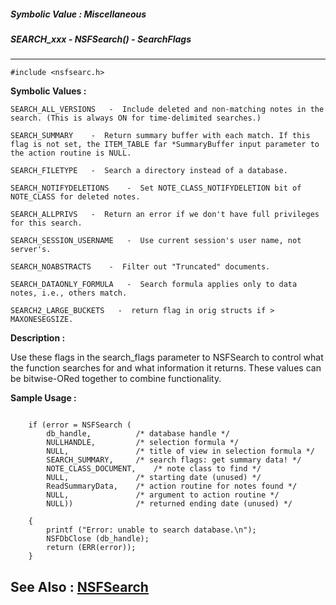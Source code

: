 ##### Symbolic Value : Miscellaneous
##### SEARCH_xxx - NSFSearch() - SearchFlags
---
```
#include <nsfsearc.h>
```

**Symbolic Values :**

	SEARCH_ALL_VERSIONS	  -  Include deleted and non-matching notes in the search. (This is always ON for time-delimited searches.)

	SEARCH_SUMMARY	  -  Return summary buffer with each match. If this flag is not set, the ITEM_TABLE far *SummaryBuffer input parameter to the action routine is NULL.

	SEARCH_FILETYPE	  -  Search a directory instead of a database.

	SEARCH_NOTIFYDELETIONS	  -  Set NOTE_CLASS_NOTIFYDELETION bit of NOTE_CLASS for deleted notes.

	SEARCH_ALLPRIVS	  -  Return an error if we don't have full privileges for this search.

	SEARCH_SESSION_USERNAME	  -  Use current session's user name, not server's.

	SEARCH_NOABSTRACTS	  -  Filter out "Truncated" documents.

	SEARCH_DATAONLY_FORMULA	  -  Search formula applies only to data notes, i.e., others match.
	
	SEARCH2_LARGE_BUCKETS   -  return flag in orig structs if > MAXONESEGSIZE.


**Description :**

Use these flags in the search_flags parameter to NSFSearch to control what the function searches for and what information it returns. These values can be bitwise-ORed together to combine functionality.


**Sample Usage :**
```

    if (error = NSFSearch (
        db_handle,          /* database handle */
        NULLHANDLE,         /* selection formula */
        NULL,               /* title of view in selection formula */
        SEARCH_SUMMARY,     /* search flags: get summary data! */
        NOTE_CLASS_DOCUMENT,    /* note class to find */
        NULL,               /* starting date (unused) */
        ReadSummaryData,    /* action routine for notes found */
        NULL,               /* argument to action routine */
        NULL))              /* returned ending date (unused) */

    {
        printf ("Error: unable to search database.\n");
        NSFDbClose (db_handle);
        return (ERR(error));
    }
```

**See Also :**
[NSFSearch](/domino-c-api-docs/reference/Func/NSFSearch)
---
